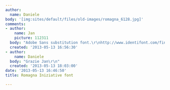 ```yaml
---
author:
  name: Daniele
body: '[img:sites/default/files/old-images/romagna_6128.jpg]'
comments:
- author:
    name: Jan
    picture: 112311
  body: "Adobe Sans substitution font.\r\nhttp://www.identifont.com/find?font=adobe+sans&q=Go"
  created: '2013-05-13 16:56:30'
- author:
    name: Daniele
  body: "Grazie Jan\r\n"
  created: '2013-05-13 18:03:00'
date: '2013-05-13 16:46:50'
title: Romagna Iniziative font

---
```

